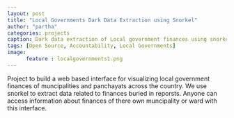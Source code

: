 ```yaml
---
layout: post
title: "Local Governments Dark Data Extraction using Snorkel"
author: "partha"
categories: projects
caption: Dark data extraction of Local government finances using snorkel
tags: [Open Source, Accountability, Local Governments]
image:
      feature : localgovernments1.png	
---
```

 Project to build a web based interface for visualizing local government finances of muncipalities and panchayats across the country. We use snorkel to extract data related to finances buried in reporsts. Anyone can access information about finances of there own muncipality or ward with this interface.
